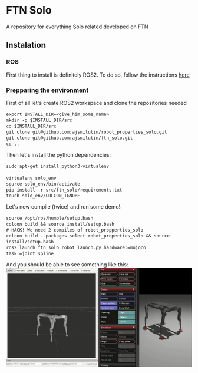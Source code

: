 # FTN Solo
A repository for everything Solo related developed on FTN

## Instalation

### ROS
First thing to install is definitely ROS2. To do so, follow the instructions [here](https://docs.ros.org/en/humble/Installation/Ubuntu-Install-Debians.html)

### Prepparing the environment
First of all let's create ROS2 workspace and clone the repositories needed

```
export INSTALL_DIR=<give_him_some_name>
mkdir -p $INSTALL_DIR/src
cd $INSTALL_DIR/src
git clone git@github.com:ajsmilutin/robot_properties_solo.git
git clone git@github.com:ajsmilutin/ftn_solo.git
cd ..
```

Then let's install the python dependencies:
```
sudo apt-get install python3-virtualenv

virtualenv solo_env
source solo_env/bin/activate
pip install -r src/ftn_solo/requirements.txt 
touch solo_env/COLCON_IGNORE
```

Let's now compile (twice) and run some demo!:
```
source /opt/ros/humble/setup.bash
colcon build && source install/setup.bash
# HACK! We need 2 compiles of robot_propperties_solo
colcon build --packages-select robot_properties_solo && source install/setup.bash 
ros2 launch ftn_solo robot_launch.py hardware:=mujoco task:=joint_spline
```
And you should be able to see something like this:
![Mujoco starting up](images/mujoco_and_solo.gif)
